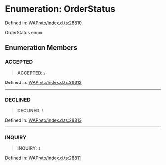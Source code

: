 # Enumeration: OrderStatus

Defined in: [WAProto/index.d.ts:28810](https://github.com/Fokusdotid/bail/blob/dad8cbc7bd41e0c17126095b0fc017b92c3d85cf/WAProto/index.d.ts#L28810)

OrderStatus enum.

## Enumeration Members

### ACCEPTED

> **ACCEPTED**: `2`

Defined in: [WAProto/index.d.ts:28812](https://github.com/Fokusdotid/bail/blob/dad8cbc7bd41e0c17126095b0fc017b92c3d85cf/WAProto/index.d.ts#L28812)

***

### DECLINED

> **DECLINED**: `3`

Defined in: [WAProto/index.d.ts:28813](https://github.com/Fokusdotid/bail/blob/dad8cbc7bd41e0c17126095b0fc017b92c3d85cf/WAProto/index.d.ts#L28813)

***

### INQUIRY

> **INQUIRY**: `1`

Defined in: [WAProto/index.d.ts:28811](https://github.com/Fokusdotid/bail/blob/dad8cbc7bd41e0c17126095b0fc017b92c3d85cf/WAProto/index.d.ts#L28811)
